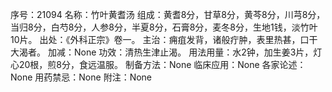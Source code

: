 序号：21094
名称：竹叶黄耆汤
组成：黄耆8分，甘草8分，黄芩8分，川芎8分，当归8分，白芍8分，人参8分，半夏8分，石膏8分，麦冬8分，生地1钱，淡竹叶10片。
出处：《外科正宗》卷一。
主治：痈疽发背，诸般疔肿，表里热甚，口干大渴者。
加减：None
功效：清热生津止渴。
用法用量：水2钟，加生姜3片，灯心20根，煎8分，食远温服。
制备方法：None
临床应用：None
各家论述：None
用药禁忌：None
附注：None
